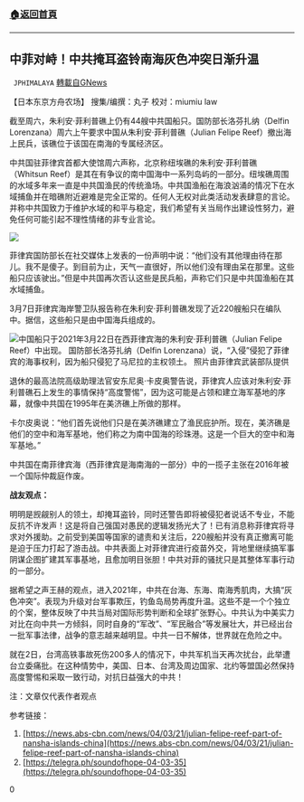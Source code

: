 ###  [:house:返回首頁](https://github.com/ourhimalayas/txt)
---

## 中菲对峙！中共掩耳盗铃南海灰色冲突日渐升温
` JPHIMALAYA` [轉載自GNews](https://gnews.org/zh-hans/1049185/)

【日本东京方舟农场】 搜集/编撰：丸子  校对：miumiu law

截至周六，朱利安·菲利普礁上仍有44艘中共国船只。国防部长洛芬扎纳（Delfin Lorenzana）周六上午要求中国从朱利安·菲利普礁（Julian Felipe Reef）撤出海上民兵，该礁位于该国在南海的专属经济区。

中共国驻菲律宾首都大使馆周六声称，北京称纽埃礁的朱利安·菲利普礁（Whitsun Reef）是其在有争议的南中国海中一系列岛屿的一部分。纽埃礁周围的水域多年来一直是中共国渔民的传统渔场。中共国渔船在海浪汹涌的情况下在水域捕鱼并在暗礁附近避难是完全正常的。任何人无权对此类活动发表肆意的言论。并称中共国致力于维护水域的和平与稳定，我们希望有关当局作出建设性努力，避免任何可能引起不理性情绪的非专业言论。

![]()![](https://gnews.org/wp-content/uploads/2021/03/7065A792-B940-4AB2-B21B-00B9EADB40D6.jpeg)

菲律宾国防部长在社交媒体上发表的一份声明中说：“他们没有其他理由待在那儿。我不是傻子。到目前为止，天气一直很好，所以他们没有理由呆在那里。这些船只应该驶出。”但是中共国再次否认这些是民兵船，声称它们只是中共国渔船在其水域捕鱼。

3月7日菲律宾海岸警卫队报告称在朱利安·菲利普礁发现了近220艘船只在编队中。据信，这些船只是由中国海兵组成的。

![]()![](https://gnews.org/wp-content/uploads/2021/03/DBEC9DF0-5D79-48B7-A7B4-E36D5630BE3F.jpeg)中国船只于2021年3月22日在西菲律宾海的朱利安·菲利普礁（Julian Felipe Reef）中出现。 国防部长洛芬扎纳（Delfin Lorenzana）说，“入侵”侵犯了菲律宾的海事权利，因为船只侵犯了马尼拉的主权领土。 照片由菲律宾武装部队提供

退休的最高法院高级助理法官安东尼奥·卡皮奥警告说，菲律宾人应该对朱利安·菲利普礁石上发生的事情保持“高度警惕”，因为这可能是占领和建立海军基地的序幕，就像中共国在1995年在美济礁上所做的那样。

卡尔皮奥说：“他们首先说他们只是在美济礁建立了渔民庇护所。现在，美济礁是他们的空中和海军基地，他们称之为南中国海的珍珠港。这是一个巨大的空中和海军基地。”

中共国在南菲律宾海（西菲律宾是海南海的一部分）中的一揽子主张在2016年被一个国际仲裁庭作废。

**战友观点：**

明明是觊觎别人的领土，却掩耳盗铃，同时还警告即将被侵犯者说话不专业，不能反抗不许发声！这是将自己强国对愚民的逻辑发扬光大了！已有消息称菲律宾将寻求对外援助。之前受到美国等国家的谴责和关注后，220艘船并没有真正撤离可能是迫于压力打起了游击战。中共表面上对菲律宾进行疫苗外交，背地里继续搞军事阴谋企图扩建其军事基地，且愈加明目张胆！中共对菲的骚扰只是其整体军事行动的一部分。

据希望之声王赫的观点，进入2021年，中共在台海、东海、南海秀肌肉，大搞“灰色冲突”。表现为升级对台军事欺压，钓鱼岛局势再度升温。这些不是一个个独立的个案，整体反映了中共当局对国际形势判断和全球扩张野心。中共认为中美实力对比在向中共一方倾斜，同时自身的“军改”、“军民融合”等发展壮大，并已经出台一批军事法律，战争的意志越来越明显。中共一日不解体，世界就在危险之中。

就在2日，台湾高铁事故死伤200多人的情况下，中共军机当天再次扰台，此举遭台立委痛批。在这种情势中，美国、日本、台湾及周边国家、北约等盟国必然保持高度警惕和采取一致行动，对抗日益强大的中共！

注：文章仅代表作者观点

参考链接：

1. [https://news.abs-cbn.com/news/04/03/21/julian-felipe-reef-part-of-nansha-islands-china](https://news.abs-cbn.com/news/04/03/21/julian-felipe-reef-part-of-nansha-islands-china)
2. [https://telegra.ph/soundofhope-04-03-35](https://telegra.ph/soundofhope-04-03-35)


0
